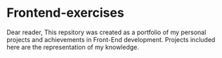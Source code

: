 # Frontend-exercises
Dear reader, 
This repsitory was created as a portfolio of my personal projects and achievements in Front-End development. 
Projects included here are the representation of my knowledge. 

